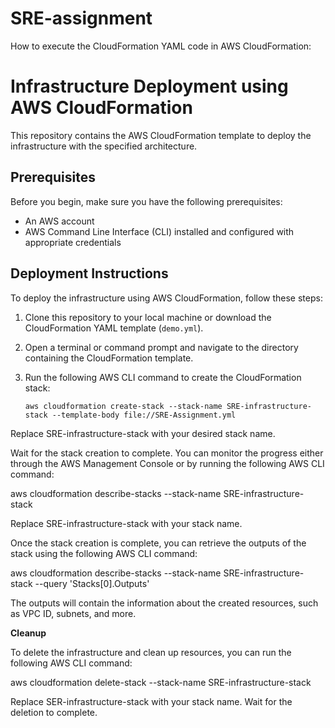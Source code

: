 # SRE-assignment
How to execute the CloudFormation YAML code in AWS CloudFormation:

# Infrastructure Deployment using AWS CloudFormation

This repository contains the AWS CloudFormation template to deploy the infrastructure with the specified architecture.

## Prerequisites

Before you begin, make sure you have the following prerequisites:

- An AWS account
- AWS Command Line Interface (CLI) installed and configured with appropriate credentials

## Deployment Instructions

To deploy the infrastructure using AWS CloudFormation, follow these steps:

1. Clone this repository to your local machine or download the CloudFormation YAML template (`demo.yml`).

2. Open a terminal or command prompt and navigate to the directory containing the CloudFormation template.

3. Run the following AWS CLI command to create the CloudFormation stack:

   ```shell
   aws cloudformation create-stack --stack-name SRE-infrastructure-stack --template-body file://SRE-Assignment.yml

Replace SRE-infrastructure-stack with your desired stack name.

Wait for the stack creation to complete. You can monitor the progress either through the AWS Management Console or by running the following AWS CLI command:

aws cloudformation describe-stacks --stack-name SRE-infrastructure-stack

Replace SRE-infrastructure-stack with your stack name.

Once the stack creation is complete, you can retrieve the outputs of the stack using the following AWS CLI command:

aws cloudformation describe-stacks --stack-name SRE-infrastructure-stack --query 'Stacks[0].Outputs'

The outputs will contain the information about the created resources, such as VPC ID, subnets, and more.

**Cleanup**

To delete the infrastructure and clean up resources, you can run the following AWS CLI command:

aws cloudformation delete-stack --stack-name SRE-infrastructure-stack

Replace SER-infrastructure-stack with your stack name. Wait for the deletion to complete.
